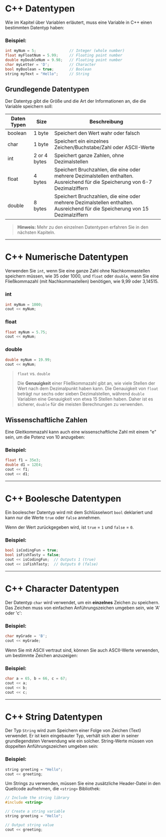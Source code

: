 # C++ Datentypen
Wie im Kapitel über Variablen erläutert, muss eine Variable in C++ einen bestimmten Datentyp haben:
### Beispiel:
```cpp
int myNum = 5;               // Integer (whole number)
float myFloatNum = 5.99;     // Floating point number
double myDoubleNum = 9.98;   // Floating point number
char myLetter = 'D';         // Character
bool myBoolean = true;       // Boolean
string myText = "Hello";     // String 
```

## Grundlegende Datentypen
Der Datentyp gibt die Größe und die Art der Informationen an, die die Variable speichern soll:

| Daten Typen | Size | Beschreibung |
|-------------|---------------|---------------|
| boolean | 1 byte | Speichert den Wert wahr oder falsch |
| char | 1 byte | Speichert ein einzelnes Zeichen/Buchstabe/Zahl oder ASCII-Werte |
| int | 2 or 4 bytes | Speichert ganze Zahlen, ohne Dezimalstellen |
| float | 4 bytes | Speichert Bruchzahlen, die eine oder mehrere Dezimalstellen enthalten. Ausreichend für die Speicherung von 6-7 Dezimalziffern |
| double | 8 bytes | Speichert Bruchzahlen, die eine oder mehrere Dezimalstellen enthalten. Ausreichend für die Speicherung von 15 Dezimalziffern |

> **Hinweis:** Mehr zu den einzelnen Datentypen erfahren Sie in den nächsten Kapiteln.

--------------

# C++ Numerische Datentypen
Verwenden Sie `int`, wenn Sie eine ganze Zahl ohne Nachkommastellen speichern müssen, wie 35 oder 1000, und `float` oder `double`, wenn Sie eine Fließkommazahl (mit Nachkommastellen) benötigen, wie 9,99 oder 3,14515.
### int
```cpp
int myNum = 1000;
cout << myNum; 
```
### float
```cpp
float myNum = 5.75;
cout << myNum; 
```
### double
```cpp
double myNum = 19.99;
cout << myNum; 
```

> `float` vs. `double`
>
> Die **Genauigkeit** einer Fließkommazahl gibt an, wie viele Stellen der Wert nach dem Dezimalpunkt haben kann. Die Genauigkeit von `float` beträgt nur sechs oder sieben Dezimalstellen, während `double` Variablen eine Genauigkeit von etwa 15 Stellen haben. Daher ist es sicherer, `double` für die meisten Berechnungen zu verwenden.

## Wissenschaftliche Zahlen
Eine Gleitkommazahl kann auch eine wissenschaftliche Zahl mit einem "e" sein, um die Potenz von 10 anzugeben:
### Beispiel:
```cpp
float f1 = 35e3;
double d1 = 12E4;
cout << f1;
cout << d1; 
```

--------------

# C++ Boolesche Datentypen
Ein boolescher Datentyp wird mit dem Schlüsselwort `bool` deklariert und kann nur die Werte `true` oder `false` annehmen.

Wenn der Wert zurückgegeben wird, ist `true` = `1` und `false` = `0`.
### Beispiel:
```cpp
bool isCodingFun = true;
bool isFishTasty = false;
cout << isCodingFun;  // Outputs 1 (true)
cout << isFishTasty;  // Outputs 0 (false) 
```

--------------

# C++ Character Datentypen
Der Datentyp `char` wird verwendet, um ein **einzelnes** Zeichen zu speichern. Das Zeichen muss von einfachen Anführungszeichen umgeben sein, wie 'A' oder 'c':
### Beispiel:
```cpp
char myGrade = 'B';
cout << myGrade; 
```

Wenn Sie mit ASCII vertraut sind, können Sie auch ASCII-Werte verwenden, um bestimmte Zeichen anzuzeigen:
### Beispiel:
```cpp
char a = 65, b = 66, c = 67;
cout << a;
cout << b;
cout << c;
```

--------------

# C++ String Datentypen
Der Typ `String` wird zum Speichern einer Folge von Zeichen (Text) verwendet. Er ist kein eingebauter Typ, verhält sich aber in seiner grundlegendsten Verwendung wie ein solcher. String-Werte müssen von doppelten Anführungszeichen umgeben sein:
### Beispiel:
```cpp
string greeting = "Hello";
cout << greeting; 
```

Um Strings zu verwenden, müssen Sie eine zusätzliche Header-Datei in den Quellcode aufnehmen, die `<string>` Bibliothek:
```cpp
// Include the string library
#include <string>

// Create a string variable
string greeting = "Hello";

// Output string value
cout << greeting; 
```
